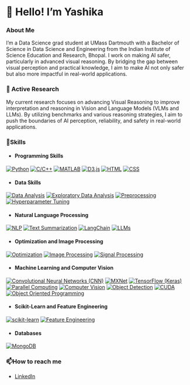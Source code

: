# 👋 Hello! I’m Yashika

### About Me

I’m a Data Science grad student at UMass Dartmouth with a Bachelor of Science in Data Science and Engineering from the Indian Institute of Science Education and Research, Bhopal. I work on making AI safer, particularly in advanced visual reasoning. By bridging the gap between visual perception and practical knowledge, I aim to make AI not only safer but also more impactful in real-world applications.

### 🔭 Active Research
My current research focuses on advancing Visual Reasoning to improve interpretation and reasoning in Vision and Language Models (VLMs and LLMs). By utilizing benchmarks and various reasoning strategies, I aim to push the boundaries of AI perception, reliability, and safety in real-world applications.

### 🌱Skills

- #### Programming Skills
[![Python](https://img.shields.io/badge/Python-green)](https://github.com/yashikapatil27/CodeDaily)
[![C/C++](https://img.shields.io/badge/C/C++-darkgreen)](https://github.com/yashikapatil27/CodeDaily)
[![MATLAB](https://img.shields.io/badge/MATLAB-red)](https://github.com/yashikapatil27/VFA-T1-Mapping-using-Derivative-Free-Optimization-techniques)
[![D3.js](https://img.shields.io/badge/D3.js-blue)](https://github.com/yashikapatil27/CIS568-Data-Visualization)
[![HTML](https://img.shields.io/badge/HTML-orange)](https://github.com/yashikapatil27/CIS568-Data-Visualization)
[![CSS](https://img.shields.io/badge/CSS-purple)](https://github.com/yashikapatil27/CIS568-Data-Visualization)

- #### Data Skills

[![Data Analysis](https://img.shields.io/badge/Data%20Analysis-blue)](https://github.com/yashikapatil27/Calorie-Counter-Application)
[![Exploratory Data Analysis](https://img.shields.io/badge/EDA-purple)](https://github.com/yashikapatil27/Consumer-Complaint-Classification/tree/main)
[![Preprocessing](https://img.shields.io/badge/Preprocessing-lightblue)](https://github.com/yashikapatil27/Consumer-Complaint-Classification/tree/main)
[![Hyperparameter Tuning](https://img.shields.io/badge/Hyperparameter%20Tuning-yellow)](https://github.com/yashikapatil27/Consumer-Complaint-Classification/tree/main)

- #### Natural Language Processing

[![NLP](https://img.shields.io/badge/Natural%20Language%20Processing-darkgreen)](https://github.com/yashikapatil27/Consumer-Complaint-Classification)
[![Text Summarization](https://img.shields.io/badge/Text%20Summarization-orange)](https://github.com/yashikapatil27/RAG-vs.-NLP-for-Text-Summarization-Question-Answering)
[![LangChain](https://img.shields.io/badge/LangChain-blue)](https://github.com/yashikapatil27/RAG-vs.-NLP-for-Text-Summarization-Question-Answering)
[![LLMs](https://img.shields.io/badge/LLMs-purple)](https://github.com/yashikapatil27/RAG-vs.-NLP-for-Text-Summarization-Question-Answering)

- #### Optimization and Image Processing

[![Optimization](https://img.shields.io/badge/Optimization-blue)](https://github.com/yashikapatil27/VFA-T1-Mapping-using-Derivative-Free-Optimization-techniques)
[![Image Processing](https://img.shields.io/badge/Image%20Processing-darkorange)](https://github.com/yashikapatil27/VFA-T1-Mapping-using-Derivative-Free-Optimization-techniques)
[![Signal Processing](https://img.shields.io/badge/Signal%20Processing-cyan)](https://github.com/yashikapatil27/VFA-T1-Mapping-using-Derivative-Free-Optimization-techniques)

- #### Machine Learning and Computer Vision

[![Convolutional Neural Networks (CNN)](https://img.shields.io/badge/CNN-green)](https://github.com/yashikapatil27/MXNet-Vs.-TensorFlow-A-Comparative-Analysis-for-Intel-Image-Classification)
[![MXNet](https://img.shields.io/badge/MXNet-purple)](https://github.com/yashikapatil27/MXNet-Vs.-TensorFlow-A-Comparative-Analysis-for-Intel-Image-Classification)
[![TensorFlow (Keras)](https://img.shields.io/badge/TensorFlow-red)](https://github.com/yashikapatil27/MXNet-Vs.-TensorFlow-A-Comparative-Analysis-for-Intel-Image-Classification)
[![Parallel Computing](https://img.shields.io/badge/Parallel%20Computing-yellow)](https://github.com/yashikapatil27/Human-Detection-in-Video-with-Parallel-Processing)
[![Computer Vision](https://img.shields.io/badge/Computer%20Vision-blue)](https://github.com/yashikapatil27/Computer-Vision)
[![Object Detection](https://img.shields.io/badge/Object%20Detection-lightblue)](https://github.com/yashikapatil27/Human-Detection-in-Video-with-Parallel-Processing)
[![CUDA](https://img.shields.io/badge/CUDA-orange)](https://github.com/yashikapatil27/Sign-Language-Recognition/blob/main/Sign_Language_Recognition.ipynb)
[![Object Oriented Programming](https://img.shields.io/badge/Object%20Oriented%20Programming-purple)](https://github.com/yashikapatil27/Sign-Language-Recognition/blob/main/Sign_Language_Recognition.ipynb)

- #### Scikit-Learn and Feature Engineering

[![scikit-learn](https://img.shields.io/badge/scikit--learn-green)](https://github.com/yashikapatil27/Sign-Language-Recognition/blob/main/Sign_Language_Recognition.ipynb)
[![Feature Engineering](https://img.shields.io/badge/Feature%20Engineering-darkgreen)](https://github.com/yashikapatil27/Unsupervised-Learning-on-Chicago-Crime-Dataset)

- #### Databases

[![MongoDB](https://img.shields.io/badge/MongoDB-orange)](https://github.com/yashikapatil27/Calorie-Counter-Application)
<!--
### 🏆 Achievements
[![LeetCode badge](https://img.shields.io/badge/LeetCode-Profile-orange?logo=leetcode)](https://leetcode.com/your_username)  
 You can add more badges as needed, like: 
[![LeetCode Problems Solved](https://img.shields.io/badge/Solved_Problems-500%2B-brightgreen)]
-->

### 📫How to reach me

- [LinkedIn](https://www.linkedin.com/in/yashika--patil/)


<!--
**yashikapatil27/yashikapatil27** is a ✨ _special_ ✨ repository because its `README.md` (this file) appears on your GitHub profile.

Here are some ideas to get you started:

- 🔭 I’m currently working on ...
- 🌱 I’m currently learning ...
- 👯 I’m looking to collaborate on ...
- 🤔 I’m looking for help with ...
- 💬 Ask me about ...
- 📫 How to reach me: ...
- 😄 Pronouns: ...
- ⚡ Fun fact: ...
-->
